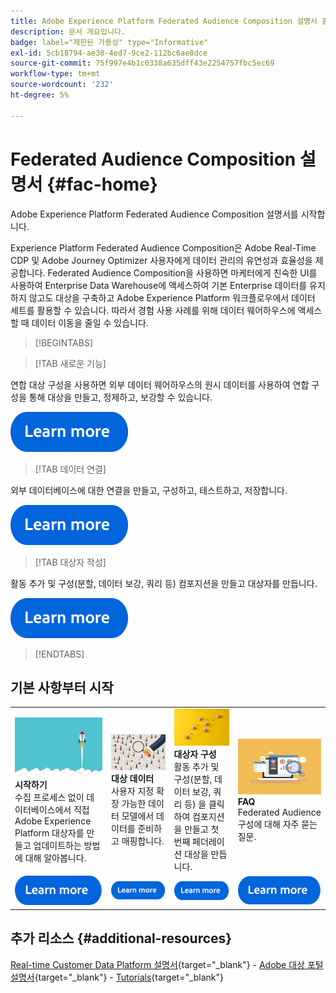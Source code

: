 ```yaml
---
title: Adobe Experience Platform Federated Audience Composition 설명서 홈페이지
description: 문서 개요입니다.
badge: label="제한된 가용성" type="Informative"
exl-id: 5cb18794-ae38-4ed7-9ce2-112bc6ae8dce
source-git-commit: 75f997e4b1c0338a635dff43e2254757fbc5ec69
workflow-type: tm+mt
source-wordcount: '232'
ht-degree: 5%

---
```


# Federated Audience Composition 설명서  {#fac-home}

Adobe Experience Platform Federated Audience Composition 설명서를 시작합니다.

Experience Platform Federated Audience Composition은 Adobe Real-Time CDP 및 Adobe Journey Optimizer 사용자에게 데이터 관리의 유연성과 효율성을 제공합니다. Federated Audience Composition을 사용하면 마케터에게 친숙한 UI를 사용하여 Enterprise Data Warehouse에 액세스하여 기본 Enterprise 데이터를 유지하지 않고도 대상을 구축하고 Adobe Experience Platform 워크플로우에서 데이터 세트를 활용할 수 있습니다. 따라서 경험 사용 사례를 위해 데이터 웨어하우스에 액세스할 때 데이터 이동을 줄일 수 있습니다.

>[!BEGINTABS]

>[!TAB 새로운 기능]

연합 대상 구성을 사용하면 외부 데이터 웨어하우스의 원시 데이터를 사용하여 연합 구성을 통해 대상을 만들고, 정제하고, 보강할 수 있습니다.

[![이미지](assets/learn-more-button.svg)](start/release-notes.md)

>[!TAB 데이터 연결]

외부 데이터베이스에 대한 연결을 만들고, 구성하고, 테스트하고, 저장합니다.

[![이미지](assets/learn-more-button.svg)](connections/federated-db.md)

>[!TAB 대상자 작성]

활동 추가 및 구성(분할, 데이터 보강, 쿼리 등) 컴포지션을 만들고 대상자를 만듭니다.

[![이미지](assets/learn-more-button.svg)](compositions/gs-compositions.md)

>[!ENDTABS]

## 기본 사항부터 시작

<table style="table-layout:fixed">
  <tr style="border: 0;">
    <td>
    <a href="start/get-started.md"><img src="assets/do-not-localize/start-quick.png"></a>
    <div><strong>시작하기</strong><br/>수집 프로세스 없이 데이터베이스에서 직접 Adobe Experience Platform 대상자를 만들고 업데이트하는 방법에 대해 알아봅니다.
    </div>
    </td>
    <td>
    <a href="data-management/gs-models.md"><img src="assets/do-not-localize/start-profiles.png"></a>
    <div><strong>대상 데이터</strong><br/>사용자 지정 확장 가능한 데이터 모델에서 데이터를 준비하고 매핑합니다.
    </div>
    </td>
    <td>
    <a href="compositions/gs-compositions.md"><img src="assets/do-not-localize/start-journey.jpeg"></a>
    <div><strong>대상자 구성</strong><br/>활동 추가 및 구성(분할, 데이터 보강, 쿼리 등) 을 클릭하여 컴포지션을 만들고 첫 번째 페더레이션 대상을 만듭니다.
    </div>
    </td>
    <td>
    <a href="start/get-started.md#faq"><img src="assets/do-not-localize/start-faq.png"></a>
    <div><strong>FAQ</strong><br/>Federated Audience 구성에 대해 자주 묻는 질문.</div>
    </td>
  </tr>
  <tr style="border: 0;">
    <td><a href="start/get-started.md"><img src="assets/learn-more-button.svg"></a></td>
    <td><a href="data-management/gs-models.md"><img src="assets/learn-more-button.svg"></a></td>
    <td><a href="compositions/gs-compositions.md"><img src="assets/learn-more-button.svg"></a></td>
    <td><a href="start/get-started.md#faq"><img src="assets/learn-more-button.svg"></a></td>
    </tr>
</table>


## 추가 리소스  {#additional-resources}

[Real-time Customer Data Platform 설명서](https://experienceleague.adobe.com/en/docs/experience-platform/rtcdp/home){target="_blank"} - [Adobe 대상 포털 설명서](https://experienceleague.adobe.com/en/docs/experience-platform/segmentation/ui/audience-dashboard){target="_blank"} - [Tutorials](https://experienceleague.adobe.com/en/docs/platform-learn/tutorials/audiences/introduction-to-audience-portal-and-composition){target="_blank"}
